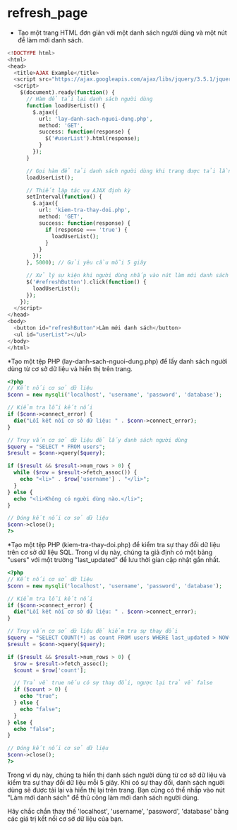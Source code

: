 # refresh_page
* Tạo một trang HTML đơn giản với một danh sách người dùng và một nút để làm mới danh sách.
```php
<!DOCTYPE html>
<html>
<head>
  <title>AJAX Example</title>
  <script src="https://ajax.googleapis.com/ajax/libs/jquery/3.5.1/jquery.min.js"></script>
  <script>
    $(document).ready(function() {
      // Hàm để tải lại danh sách người dùng
      function loadUserList() {
        $.ajax({
          url: 'lay-danh-sach-nguoi-dung.php',
          method: 'GET',
          success: function(response) {
            $('#userList').html(response);
          }
        });
      }

      // Gọi hàm để tải danh sách người dùng khi trang được tải lần đầu
      loadUserList();

      // Thiết lập tác vụ AJAX định kỳ
      setInterval(function() {
        $.ajax({
          url: 'kiem-tra-thay-doi.php',
          method: 'GET',
          success: function(response) {
            if (response === 'true') {
              loadUserList();
            }
          }
        });
      }, 5000); // Gửi yêu cầu mỗi 5 giây

      // Xử lý sự kiện khi người dùng nhấp vào nút làm mới danh sách
      $('#refreshButton').click(function() {
        loadUserList();
      });
    });
  </script>
</head>
<body>
  <button id="refreshButton">Làm mới danh sách</button>
  <ul id="userList"></ul>
</body>
</html>
```
*Tạo một tệp PHP (lay-danh-sach-nguoi-dung.php) để lấy danh sách người dùng từ cơ sở dữ liệu và hiển thị trên trang.
```php
<?php
// Kết nối cơ sở dữ liệu
$conn = new mysqli('localhost', 'username', 'password', 'database');

// Kiểm tra lỗi kết nối
if ($conn->connect_error) {
  die("Lỗi kết nối cơ sở dữ liệu: " . $conn->connect_error);
}

// Truy vấn cơ sở dữ liệu để lấy danh sách người dùng
$query = "SELECT * FROM users";
$result = $conn->query($query);

if ($result && $result->num_rows > 0) {
  while ($row = $result->fetch_assoc()) {
    echo "<li>" . $row['username'] . "</li>";
  }
} else {
  echo "<li>Không có người dùng nào.</li>";
}

// Đóng kết nối cơ sở dữ liệu
$conn->close();
?>
```
*Tạo một tệp PHP (kiem-tra-thay-doi.php) để kiểm tra sự thay đổi dữ liệu trên cơ sở dữ liệu SQL. Trong ví dụ này, chúng ta giả định có một bảng "users" với một trường "last_updated" để lưu thời gian cập nhật gần nhất.
```php
<?php
// Kết nối cơ sở dữ liệu
$conn = new mysqli('localhost', 'username', 'password', 'database');

// Kiểm tra lỗi kết nối
if ($conn->connect_error) {
  die("Lỗi kết nối cơ sở dữ liệu: " . $conn->connect_error);
}

// Truy vấn cơ sở dữ liệu để kiểm tra sự thay đổi
$query = "SELECT COUNT(*) as count FROM users WHERE last_updated > NOW() - INTERVAL 5 SECOND";
$result = $conn->query($query);

if ($result && $result->num_rows > 0) {
  $row = $result->fetch_assoc();
  $count = $row['count'];

  // Trả về true nếu có sự thay đổi, ngược lại trả về false
  if ($count > 0) {
    echo "true";
  } else {
    echo "false";
  }
} else {
  echo "false";
}

// Đóng kết nối cơ sở dữ liệu
$conn->close();
?>
```
Trong ví dụ này, chúng ta hiển thị danh sách người dùng từ cơ sở dữ liệu và kiểm tra sự thay đổi dữ liệu mỗi 5 giây. Khi có sự thay đổi, danh sách người dùng sẽ được tải lại và hiển thị lại trên trang. Bạn cũng có thể nhấp vào nút "Làm mới danh sách" để thủ công làm mới danh sách người dùng.

Hãy chắc chắn thay thế 'localhost', 'username', 'password', 'database' bằng các giá trị kết nối cơ sở dữ liệu của bạn.
